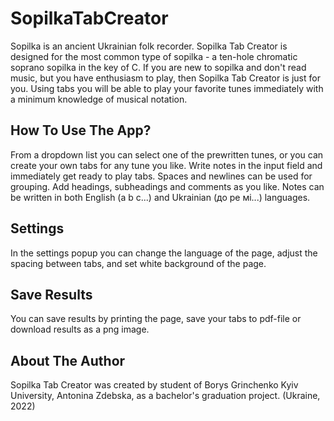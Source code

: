 # SopilkaTabCreator
Sopilka is an ancient Ukrainian folk recorder. 
Sopilka Tab Creator is designed for the most common type of sopilka - a ten-hole chromatic soprano sopilka in the key of C.
If you are new to sopilka and don't read music, but you have enthusiasm to play, then Sopilka Tab Creator is just for you. 
Using tabs you will be able to play your favorite tunes immediately with a minimum knowledge of musical notation. 
## How To Use The App?
From a dropdown list you can select one of the prewritten tunes, or you can create your own tabs for any tune you like. 
Write notes in the input field and immediately get ready to play tabs. Spaces and newlines can be used for grouping. 
Add headings, subheadings and comments as you like. 
Notes can be written in both English (a b c...) and Ukrainian (до ре мі...) languages.
## Settings
In the settings popup you can change the language of the page, adjust the spacing between tabs, and set white background of the page.
## Save Results
You can save results by printing the page, save your tabs to pdf-file or download results as a png image.
## About The Author
Sopilka Tab Creator was created by student of Borys Grinchenko Kyiv University, Antonina Zdebska, as a bachelor's graduation project. 
(Ukraine, 2022)
